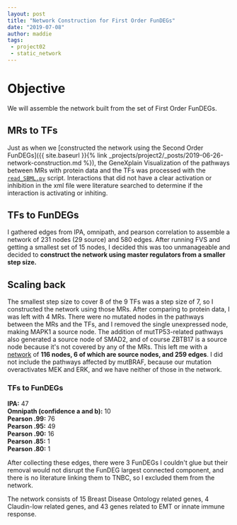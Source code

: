 ```yaml
---
layout: post
title: "Network Construction for First Order FunDEGs"
date: "2019-07-08"
author: maddie
tags:
 - project02
 - static_network
---
```


# Objective

We will assemble the network built from the set of First Order FunDEGs.

## MRs to TFs    
Just as when we [constructed the network using the Second Order FunDEGs]({{ site.baseurl }}{% link _projects/project2/_posts/2019-06-26-network-construction.md %}), the GeneXplain Visualization of the pathways between MRs with protein data and the TFs was processed with the [`read_SBML.py`](https://github.com/VeraLiconaResearchGroup/CancerReversion/blob/master/_projects/project2/Network_Construction/MRs%20to%20TFs/read_SBML.py) script. Interactions that did not have a clear activation or inhibition in the xml file were literature searched to determine if the interaction is activating or inhiting.

## TFs to FunDEGs  

I gathered edges from IPA, omnipath, and pearson correlation to assemble a network of 231 nodes (29 source) and 580 edges. After running FVS and getting a smallest set of 15 nodes, I decided this was too unmanageable and decided to **construct the network using master regulators from a smaller step size.**  

## Scaling back  

The smallest step size to cover 8 of the 9 TFs was a step size of 7, so I constructed the network using those MRs. After comparing to protein data, I was left with 4 MRs. There were no mutated nodes in the pathways between the MRs and the TFs, and I removed the single unexpressed node, making MAPK1 a source node. The addition of mutTP53-related pathways also generated a source node of SMAD2, and of course ZBTB17 is a source node because it's not covered by any of the MRs. This left me with a [network](https://github.com/VeraLiconaResearchGroup/CancerReversion/blob/master/_projects/project2/OLD/Network%20Construction%202/Network_full.sif) of **116 nodes, 6 of which are source nodes, and 259 edges**. I did not include the pathways affected by mutBRAF, because our mutation overactivates MEK and ERK, and we have neither of those in the network.  

### TFs to FunDEGs
**IPA:** 47  
**Omnipath (confidence a and b):** 10  
**Pearson .99:** 76  
**Pearson .95:** 49  
**Pearson .90:** 16  
**Pearson .85:** 1  
**Pearson .80:** 1  

After collecting these edges, there were 3 FunDEGs I couldn't glue but their removal would not disrupt the FunDEG largest connected component, and there is no literature linking them to TNBC, so I excluded them from the network.

The network consists of 15 Breast Disease Ontology related genes, 4 Claudin-low related genes, and 43 genes related to EMT or innate immune response.